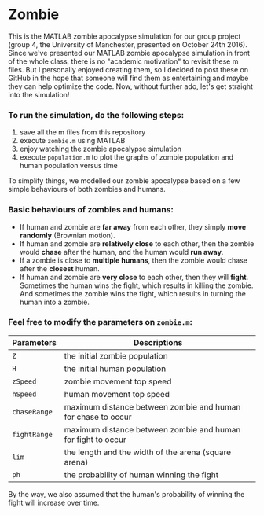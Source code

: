 # Zombie
This is the MATLAB zombie apocalypse simulation for our group project (group 4, the University of Manchester, presented on October 24th 2016). Since we've presented our MATLAB zombie apocalypse simulation in front of the whole class, there is no "academic motivation" to revisit these m files. But I personally enjoyed creating them, so I decided to post these on GitHub in the hope that someone will find them as entertaining and maybe they can help optimize the code. Now, without further ado, let's get straight into the simulation!

### To run the simulation, do the following steps:
1. save all the m files from this repository
2. execute `zombie.m` using MATLAB
3. enjoy watching the zombie apocalypse simulation
4. execute `population.m` to plot the graphs of zombie population and human population versus time 


To simplify things, we modelled our zombie apocalypse based on a few simple behaviours of both zombies and humans.
### Basic behaviours of zombies and humans:
* If human and zombie are **far away** from each other, they simply **move randomly** (Brownian motion).
* If human and zombie are **relatively close** to each other, then the zombie would **chase** after the human, and the human would **run away**.
* If a zombie is close to **multiple humans**, then the zombie would chase after the **closest** human.
* If human and zombie are **very close** to each other, then they will **fight**. Sometimes the human wins the fight, which results in killing the zombie. And sometimes the zombie wins the fight, which results in turning the human into a zombie.


### Feel free to modify the parameters on `zombie.m`:
Parameters | Descriptions
---------- | ------------
`Z` | the initial zombie population
`H` | the initial human population
`zSpeed` | zombie movement top speed
`hSpeed` | human movement top speed
`chaseRange` | maximum distance between zombie and human for chase to occur
`fightRange` | maximum distance between zombie and human for fight to occur
`lim` | the length and the width of the arena (square arena)
`ph`| the probability of human winning the fight

By the way, we also assumed that the human's probability of winning the fight will increase over time.
